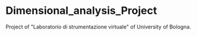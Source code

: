 # Dimensional_analysis_Project
Project of "Laboratorio di strumentazione virtuale" of University of Bologna.
